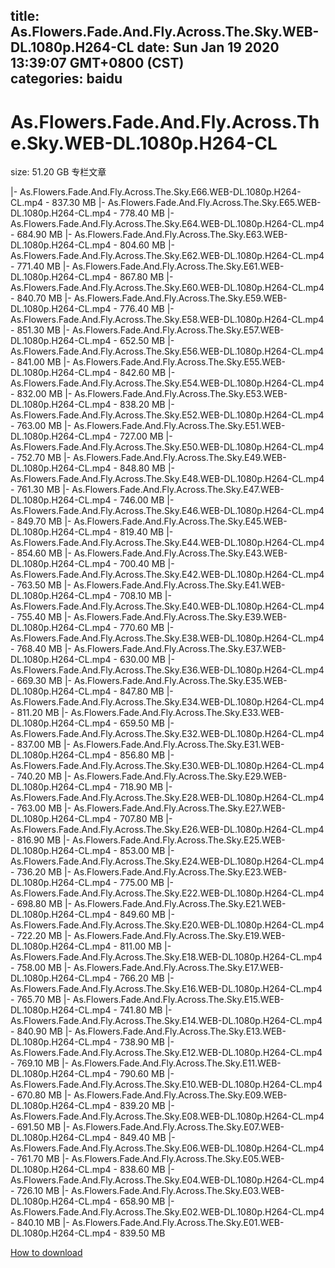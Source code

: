 
title: As.Flowers.Fade.And.Fly.Across.The.Sky.WEB-DL.1080p.H264-CL
date: Sun Jan 19 2020 13:39:07 GMT+0800 (CST)    
categories: baidu
---

# As.Flowers.Fade.And.Fly.Across.The.Sky.WEB-DL.1080p.H264-CL
size: 51.20 GB
 专栏文章
 
|- As.Flowers.Fade.And.Fly.Across.The.Sky.E66.WEB-DL.1080p.H264-CL.mp4 - 837.30 MB
|- As.Flowers.Fade.And.Fly.Across.The.Sky.E65.WEB-DL.1080p.H264-CL.mp4 - 778.40 MB
|- As.Flowers.Fade.And.Fly.Across.The.Sky.E64.WEB-DL.1080p.H264-CL.mp4 - 684.90 MB
|- As.Flowers.Fade.And.Fly.Across.The.Sky.E63.WEB-DL.1080p.H264-CL.mp4 - 804.60 MB
|- As.Flowers.Fade.And.Fly.Across.The.Sky.E62.WEB-DL.1080p.H264-CL.mp4 - 771.40 MB
|- As.Flowers.Fade.And.Fly.Across.The.Sky.E61.WEB-DL.1080p.H264-CL.mp4 - 867.80 MB
|- As.Flowers.Fade.And.Fly.Across.The.Sky.E60.WEB-DL.1080p.H264-CL.mp4 - 840.70 MB
|- As.Flowers.Fade.And.Fly.Across.The.Sky.E59.WEB-DL.1080p.H264-CL.mp4 - 776.40 MB
|- As.Flowers.Fade.And.Fly.Across.The.Sky.E58.WEB-DL.1080p.H264-CL.mp4 - 851.30 MB
|- As.Flowers.Fade.And.Fly.Across.The.Sky.E57.WEB-DL.1080p.H264-CL.mp4 - 652.50 MB
|- As.Flowers.Fade.And.Fly.Across.The.Sky.E56.WEB-DL.1080p.H264-CL.mp4 - 841.00 MB
|- As.Flowers.Fade.And.Fly.Across.The.Sky.E55.WEB-DL.1080p.H264-CL.mp4 - 842.60 MB
|- As.Flowers.Fade.And.Fly.Across.The.Sky.E54.WEB-DL.1080p.H264-CL.mp4 - 832.00 MB
|- As.Flowers.Fade.And.Fly.Across.The.Sky.E53.WEB-DL.1080p.H264-CL.mp4 - 838.20 MB
|- As.Flowers.Fade.And.Fly.Across.The.Sky.E52.WEB-DL.1080p.H264-CL.mp4 - 763.00 MB
|- As.Flowers.Fade.And.Fly.Across.The.Sky.E51.WEB-DL.1080p.H264-CL.mp4 - 727.00 MB
|- As.Flowers.Fade.And.Fly.Across.The.Sky.E50.WEB-DL.1080p.H264-CL.mp4 - 752.70 MB
|- As.Flowers.Fade.And.Fly.Across.The.Sky.E49.WEB-DL.1080p.H264-CL.mp4 - 848.80 MB
|- As.Flowers.Fade.And.Fly.Across.The.Sky.E48.WEB-DL.1080p.H264-CL.mp4 - 761.30 MB
|- As.Flowers.Fade.And.Fly.Across.The.Sky.E47.WEB-DL.1080p.H264-CL.mp4 - 746.00 MB
|- As.Flowers.Fade.And.Fly.Across.The.Sky.E46.WEB-DL.1080p.H264-CL.mp4 - 849.70 MB
|- As.Flowers.Fade.And.Fly.Across.The.Sky.E45.WEB-DL.1080p.H264-CL.mp4 - 819.40 MB
|- As.Flowers.Fade.And.Fly.Across.The.Sky.E44.WEB-DL.1080p.H264-CL.mp4 - 854.60 MB
|- As.Flowers.Fade.And.Fly.Across.The.Sky.E43.WEB-DL.1080p.H264-CL.mp4 - 700.40 MB
|- As.Flowers.Fade.And.Fly.Across.The.Sky.E42.WEB-DL.1080p.H264-CL.mp4 - 763.50 MB
|- As.Flowers.Fade.And.Fly.Across.The.Sky.E41.WEB-DL.1080p.H264-CL.mp4 - 708.10 MB
|- As.Flowers.Fade.And.Fly.Across.The.Sky.E40.WEB-DL.1080p.H264-CL.mp4 - 755.40 MB
|- As.Flowers.Fade.And.Fly.Across.The.Sky.E39.WEB-DL.1080p.H264-CL.mp4 - 770.60 MB
|- As.Flowers.Fade.And.Fly.Across.The.Sky.E38.WEB-DL.1080p.H264-CL.mp4 - 768.40 MB
|- As.Flowers.Fade.And.Fly.Across.The.Sky.E37.WEB-DL.1080p.H264-CL.mp4 - 630.00 MB
|- As.Flowers.Fade.And.Fly.Across.The.Sky.E36.WEB-DL.1080p.H264-CL.mp4 - 669.30 MB
|- As.Flowers.Fade.And.Fly.Across.The.Sky.E35.WEB-DL.1080p.H264-CL.mp4 - 847.80 MB
|- As.Flowers.Fade.And.Fly.Across.The.Sky.E34.WEB-DL.1080p.H264-CL.mp4 - 811.20 MB
|- As.Flowers.Fade.And.Fly.Across.The.Sky.E33.WEB-DL.1080p.H264-CL.mp4 - 659.50 MB
|- As.Flowers.Fade.And.Fly.Across.The.Sky.E32.WEB-DL.1080p.H264-CL.mp4 - 837.00 MB
|- As.Flowers.Fade.And.Fly.Across.The.Sky.E31.WEB-DL.1080p.H264-CL.mp4 - 856.80 MB
|- As.Flowers.Fade.And.Fly.Across.The.Sky.E30.WEB-DL.1080p.H264-CL.mp4 - 740.20 MB
|- As.Flowers.Fade.And.Fly.Across.The.Sky.E29.WEB-DL.1080p.H264-CL.mp4 - 718.90 MB
|- As.Flowers.Fade.And.Fly.Across.The.Sky.E28.WEB-DL.1080p.H264-CL.mp4 - 763.00 MB
|- As.Flowers.Fade.And.Fly.Across.The.Sky.E27.WEB-DL.1080p.H264-CL.mp4 - 707.80 MB
|- As.Flowers.Fade.And.Fly.Across.The.Sky.E26.WEB-DL.1080p.H264-CL.mp4 - 816.90 MB
|- As.Flowers.Fade.And.Fly.Across.The.Sky.E25.WEB-DL.1080p.H264-CL.mp4 - 853.00 MB
|- As.Flowers.Fade.And.Fly.Across.The.Sky.E24.WEB-DL.1080p.H264-CL.mp4 - 736.20 MB
|- As.Flowers.Fade.And.Fly.Across.The.Sky.E23.WEB-DL.1080p.H264-CL.mp4 - 775.00 MB
|- As.Flowers.Fade.And.Fly.Across.The.Sky.E22.WEB-DL.1080p.H264-CL.mp4 - 698.80 MB
|- As.Flowers.Fade.And.Fly.Across.The.Sky.E21.WEB-DL.1080p.H264-CL.mp4 - 849.60 MB
|- As.Flowers.Fade.And.Fly.Across.The.Sky.E20.WEB-DL.1080p.H264-CL.mp4 - 722.20 MB
|- As.Flowers.Fade.And.Fly.Across.The.Sky.E19.WEB-DL.1080p.H264-CL.mp4 - 811.00 MB
|- As.Flowers.Fade.And.Fly.Across.The.Sky.E18.WEB-DL.1080p.H264-CL.mp4 - 758.00 MB
|- As.Flowers.Fade.And.Fly.Across.The.Sky.E17.WEB-DL.1080p.H264-CL.mp4 - 766.20 MB
|- As.Flowers.Fade.And.Fly.Across.The.Sky.E16.WEB-DL.1080p.H264-CL.mp4 - 765.70 MB
|- As.Flowers.Fade.And.Fly.Across.The.Sky.E15.WEB-DL.1080p.H264-CL.mp4 - 741.80 MB
|- As.Flowers.Fade.And.Fly.Across.The.Sky.E14.WEB-DL.1080p.H264-CL.mp4 - 840.90 MB
|- As.Flowers.Fade.And.Fly.Across.The.Sky.E13.WEB-DL.1080p.H264-CL.mp4 - 738.90 MB
|- As.Flowers.Fade.And.Fly.Across.The.Sky.E12.WEB-DL.1080p.H264-CL.mp4 - 769.10 MB
|- As.Flowers.Fade.And.Fly.Across.The.Sky.E11.WEB-DL.1080p.H264-CL.mp4 - 790.60 MB
|- As.Flowers.Fade.And.Fly.Across.The.Sky.E10.WEB-DL.1080p.H264-CL.mp4 - 670.80 MB
|- As.Flowers.Fade.And.Fly.Across.The.Sky.E09.WEB-DL.1080p.H264-CL.mp4 - 839.20 MB
|- As.Flowers.Fade.And.Fly.Across.The.Sky.E08.WEB-DL.1080p.H264-CL.mp4 - 691.50 MB
|- As.Flowers.Fade.And.Fly.Across.The.Sky.E07.WEB-DL.1080p.H264-CL.mp4 - 849.40 MB
|- As.Flowers.Fade.And.Fly.Across.The.Sky.E06.WEB-DL.1080p.H264-CL.mp4 - 761.70 MB
|- As.Flowers.Fade.And.Fly.Across.The.Sky.E05.WEB-DL.1080p.H264-CL.mp4 - 838.60 MB
|- As.Flowers.Fade.And.Fly.Across.The.Sky.E04.WEB-DL.1080p.H264-CL.mp4 - 726.10 MB
|- As.Flowers.Fade.And.Fly.Across.The.Sky.E03.WEB-DL.1080p.H264-CL.mp4 - 658.90 MB
|- As.Flowers.Fade.And.Fly.Across.The.Sky.E02.WEB-DL.1080p.H264-CL.mp4 - 840.10 MB
|- As.Flowers.Fade.And.Fly.Across.The.Sky.E01.WEB-DL.1080p.H264-CL.mp4 - 839.50 MB

[How to download](https://bpcam.bemobtrk.com/go/2ceec3aa-1ca2-46d6-b9ff-aaa5c184517c?jno=2507)